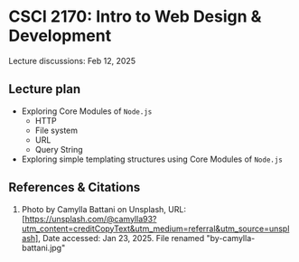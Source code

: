# CSCI 2170: Intro to Web Design & Development

Lecture discussions: Feb 12, 2025

## Lecture plan

* Exploring Core Modules of `Node.js`
  * HTTP
  * File system
  * URL
  * Query String
* Exploring simple templating structures using Core Modules of `Node.js`

## References & Citations

1. Photo by Camylla Battani on Unsplash, URL: [https://unsplash.com/@camylla93?utm_content=creditCopyText&utm_medium=referral&utm_source=unsplash], Date accessed: Jan 23, 2025. File renamed "by-camylla-battani.jpg"

